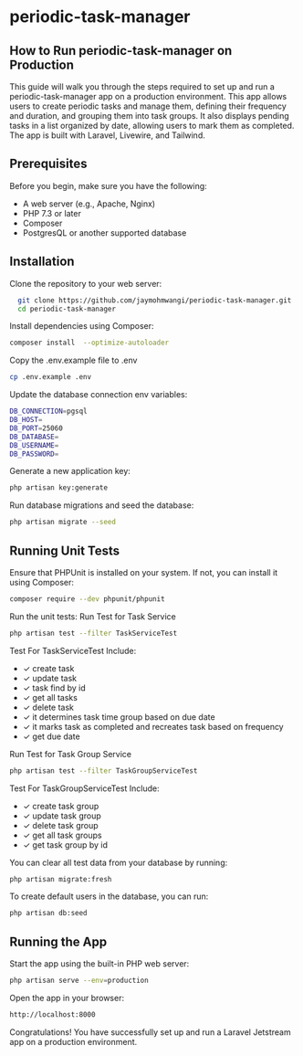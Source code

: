 # periodic-task-manager

## How to Run periodic-task-manager on Production

This guide will walk you through the steps required to set up and run a periodic-task-manager app on a production environment. This app allows users to create periodic tasks and manage them, defining their frequency and duration, and grouping them into task groups. It also displays pending tasks in a list organized by date, allowing users to mark them as completed. The app is built with Laravel, Livewire, and Tailwind.

## Prerequisites
Before you begin, make sure you have the following:

- A web server (e.g., Apache, Nginx)
- PHP 7.3 or later
- Composer
- PostgresQL or another supported database

## Installation

Clone the repository to your web server:
```bash
  git clone https://github.com/jaymohmwangi/periodic-task-manager.git
  cd periodic-task-manager
```

Install dependencies using Composer:
```bash
composer install  --optimize-autoloader
```

Copy the .env.example file to .env 
```bash
cp .env.example .env
```
Update the database connection env variables:
```bash
DB_CONNECTION=pgsql
DB_HOST=
DB_PORT=25060
DB_DATABASE=
DB_USERNAME=
DB_PASSWORD=
```
Generate a new application key:
```bash
php artisan key:generate
```
Run database migrations and seed the database:
```bash
php artisan migrate --seed
```

## Running Unit Tests
Ensure that PHPUnit is installed on your system. If not, you can install it using Composer:
```bash
composer require --dev phpunit/phpunit
```
Run the unit tests:
Run Test for Task Service
```bash
php artisan test --filter TaskServiceTest
```
Test For TaskServiceTest Include:
  - ✓ create task
  - ✓ update task
  - ✓ task find by id
  - ✓ get all tasks
  - ✓ delete task
  - ✓ it determines task time group based on due date
  - ✓ it marks task as completed and recreates task based on frequency
  - ✓ get due date

Run Test for Task Group Service
```bash
php artisan test --filter TaskGroupServiceTest
```
Test For TaskGroupServiceTest Include:
  - ✓ create task group
  - ✓ update task group
  - ✓ delete task group
  - ✓ get all task groups
  - ✓ get task group by id

You can clear all test data from your database by running:
```bash
php artisan migrate:fresh
```
To create default users in the database, you can run:
```bash
php artisan db:seed
```
## Running the App
Start the app using the built-in PHP web server:
```bash
php artisan serve --env=production
```
Open the app in your browser:
```bash
http://localhost:8000
```
Congratulations! You have successfully set up and run a Laravel Jetstream app on a production environment.
